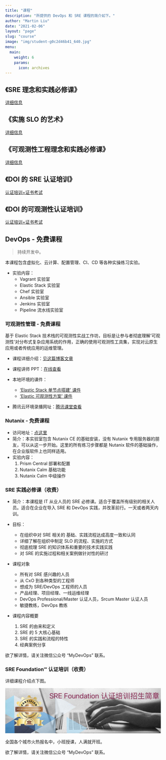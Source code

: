 ```yaml
---
title: "课程"
description: "所提供的 DevOps 和 SRE 课程的简介如下。"
author: "Martin Liu"
date: "2021-02-06"
layout: "page"
slug: "course"
image: "img/student-g0c2d46b41_640.jpg"
menu:
  main:
    weight: 6
    params:
      icon: archives
---
```


## 《SRE 理念和实践必修课》

[详细信息](/course/sre-foundation/)

## 《实施 SLO 的艺术》

[详细信息](/course/art-of-implement-slo/)

## 《可观测性工程理念和实践必修课》

[详细信息](/course/o11y-foundation/)

## 《DOI 的 SRE 认证培训》

[认证培训+证书考试](/course/doi-sre-cert/)

## 《DOI 的可观测性认证培训》

[认证培训+证书考试](/course/doi-o11y-cert/)

## DevOps - 免费课程

> 持续开发中。

本课程包含虚拟化、云计算、配置管理、CI、CD 等各种实操练习实验。

- 实验内容：
  - Vagrant 实验室
  - Elastic Stack 实验室
  - Chef 实验室
  - Ansible 实验室
  - Jenkins 实验室
  - Pipeline 流水线实验室

### 可观测性管理 - 免费课程

基于 Elastic Stack 技术栈的可观测性实战工作坊，目标是让参与者彻底理解‘可观测性’对分布式复杂应用系统的作用，正确的使用可观测性工具集，实现对云原生应用或者传统应用的运维管理。

- 课程详细介绍：[见这篇博客文章](https://martinliu.cn/blog/workshop-elastic-observability/)

- 课程讲师 PPT：[在线查看](https://docs.qq.com/slide/DUGRzYVVTU3ZxblBP)
- 本地环境的课件：
  - [‘Elastic Stack 单节点搭建’ 课件](https://elk-workshop.github.io/codelabs/one-nodes-es-server/#0)
  - [‘Elastic 可观测性方案’ 课件](https://elk-workshop.github.io/codelabs/elastic-observability-foundation/#0)
- 腾讯云环境录播网址：[腾讯课堂查看](https://cloud.tencent.com/developer/salon/live-1304)

### Nutanix - 免费课程

- 访问地址：[点这里](https://nutanix.martinliu.cn)
- 简介：本实验室包含 Nutanix CE 的基础安装，没有 Nutanix 专用服务器的朋友，可以从这一步开始。这里的所有练习步骤都是 Nutanix 软件的基础操作，在企业版软件上也同样适用。
- 实验内容：
  1. Prism Central 部署和配置
  2. Nutanix Calm 基础功能
  3. Nutanix Calm 中级操作

### SRE 实践必修课（收费）

- 简介：本课程是 IT 从业人员的 SRE 必修课。适合于覆盖所有级别的相关人员。适合在企业在导入 SRE 和 DevOps 实践，并改革前行。一天或者两天内训。

- 目标：

  - 在组织中对 SRE 相关的 基础、实践流程达成高度一致和认同
  - 详细了解在组织中制定 SLO 的流程、实施的方式
  - 彻底梳理 SRE 的知识体系和重要的技术实践实践
  - 对 SRE 的实施过程和相关案例做针对性的研讨

- 课程对象

  - 所有对 SRE 感兴趣的人员
  - 从 CxO 到各种类型的工程师
  - 想成为 SRE/DevOps 工程师的人员
  - 产品经理、项目经理、一线运维经理
  - DevOps Professional/Master 认证人员，Srcum Master 认证人员
  - 敏捷教练，DevOps 教练

- 课程内容概要
  1. SRE 的由来和定义
  2. SRE 的 5 大核心基础
  3. SRE 的实践和流程的特性
  4. 经典案例分享

欲了解详情，请关注微信公众号 “MyDevOps” 联系。

### SRE Foundation℠ 认证培训（收费）

详细课程介绍点下图。

[![](/images/sref-zs.jpg)](https://mp.weixin.qq.com/s/LqRJfXWdm0yOlEwUa3qDDg)

全国各个城市火热报名中，小班授课，人满就开班。

欲了解详情，请关注微信公众号 “MyDevOps” 联系。
